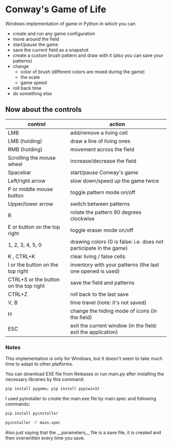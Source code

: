 # Conway's Game of Life
Windows implementation of game in Python in which you can
* create and run any game configuration
* move around the field
* start/pause the game
* save the current field as a snapshot
* create a custom brush pattern and draw with it (also you can save your patterns)
* change
  * color of brush (different colors are mixed during the game)
  * the scale
  * game speed
* roll back time  
* do something else

## Now about the controls
| control | action |
| --- | --- |
| LMB | add/remove a living cell |  
| LMB (holding) | draw a line of living ones |  
| RMB (holding) | movement across the field |
| Scrolling the mouse wheel | increase/decrease the field |  
| Spacebar | start/pause Conway's game |  
| Left/right arrow | slow down/speed up the game twice |  
| P or middle mouse button | toggle pattern mode on/off |
| Upper/lower arrow | switch between patterns |
| R | rotate the pattern 90 degrees clockwise | 
| E or button on the top right | toggle eraser mode on/off |  
| 1, 2, 3, 4, 5, 0 | drawing colors (0 is false: i.e. does not participate in the game) |
| K , CTRL+K | clear living / false cells |
| I or the button on the top right | inventory with your patterns (the last one opened is used) |
| CTRL+S or the button on the top right | save the field and patterns | 
| CTRL+Z | roll back to the last save |
| V, B | time travel (note: it's not saved) |  
| H | change the hiding mode of icons (in the field) |  
| ESC | exit the current window (in the field: exit the application) |
### Notes
This implementation is only for Windows, but it doesn’t seem to take much time to adapt to other platforms. 

You can download EXE file from Releases or run main.py after installing the necessary libraries by this command:
```bash
pip install pygame; pip install pypiwin32
```
I used pyinstaller to create the main.exe file by main.spec and following commands:
```bash
pip install pyinstaller
```
```bash
pyinstaller -F main.spec
```

Also just saying that the \_\_parameters\_\_ file is a save file, it is created and then overwritten every time you save.
